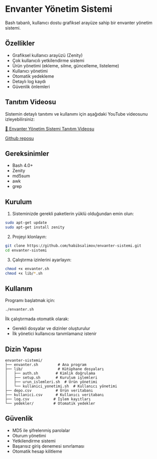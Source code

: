 # Envanter Yönetim Sistemi

Bash tabanlı, kullanıcı dostu grafiksel arayüze sahip bir envanter yönetim sistemi.

## Özellikler

- Grafiksel kullanıcı arayüzü (Zenity)
- Çok kullanıcılı yetkilendirme sistemi
- Ürün yönetimi (ekleme, silme, güncelleme, listeleme)
- Kullanıcı yönetimi
- Otomatik yedekleme
- Detaylı log kaydı
- Güvenlik önlemleri

## Tanıtım Videosu

Sistemin detaylı tanıtımı ve kullanımı için aşağıdaki YouTube videosunu izleyebilirsiniz:

[🎥 Envanter Yönetim Sistemi Tanıtım Videosu](https://youtu.be/PohcKAJWHeM)

[Github reposu](https://github.com/habibsalimov/envanter-sistemi)

## Gereksinimler

- Bash 4.0+
- Zenity
- md5sum
- awk
- grep

## Kurulum

1. Sisteminizde gerekli paketlerin yüklü olduğundan emin olun:
```bash
sudo apt-get update
sudo apt-get install zenity
```

2. Projeyi klonlayın:
```bash
git clone https://github.com/habibsalimov/envanter-sistemi.git
cd envanter-sistemi
```

3. Çalıştırma izinlerini ayarlayın:
```bash
chmod +x envanter.sh
chmod +x lib/*.sh
```

## Kullanım

Programı başlatmak için:
```bash
./envanter.sh
```

İlk çalıştırmada otomatik olarak:
- Gerekli dosyalar ve dizinler oluşturulur
- İlk yönetici kullanıcısı tanımlamanız istenir

## Dizin Yapısı

```
envanter-sistemi/
├── envanter.sh         # Ana program
├── lib/                # Kütüphane dosyaları
│   ├── auth.sh        # Kimlik doğrulama
│   ├── setup.sh       # Kurulum işlemleri
│   ├── urun_islemleri.sh  # Ürün yönetimi
│   └── kullanici_yonetimi.sh  # Kullanıcı yönetimi
├── depo.csv           # Ürün veritabanı
├── kullanici.csv      # Kullanıcı veritabanı
├── log.csv           # İşlem kayıtları
└── yedekler/         # Otomatik yedekler
```

## Güvenlik

- MD5 ile şifrelenmiş parolalar
- Oturum yönetimi
- Yetkilendirme sistemi
- Başarısız giriş denemesi sınırlaması
- Otomatik hesap kilitleme

